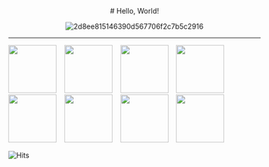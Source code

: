 <div align=center>
  # Hello, World!
  
  ![2d8ee815146390d567706f2c7b5c2916](https://user-images.githubusercontent.com/28856527/88185819-5b18a780-cc6f-11ea-9e78-a4a9af278960.gif)
</div>

---
<img src="https://user-images.githubusercontent.com/28856527/88187293-4ccb8b00-cc71-11ea-865e-d37dde1aa335.png" width=96> &nbsp;&nbsp; <img src="https://user-images.githubusercontent.com/28856527/88187263-476e4080-cc71-11ea-8662-e3b99dec4ca3.png" width=96> &nbsp;&nbsp; <img src="https://user-images.githubusercontent.com/28856527/88187288-4c32f480-cc71-11ea-8124-83d0ba7e74c8.png" width=96> &nbsp;&nbsp; <img src="https://user-images.githubusercontent.com/28856527/88187252-43dab980-cc71-11ea-825f-a8215c840012.png" width=96> &nbsp;&nbsp; <img src="https://user-images.githubusercontent.com/28856527/88187261-46d5aa00-cc71-11ea-96f2-f8c241366b18.png" width=96> &nbsp;&nbsp; <img src="https://user-images.githubusercontent.com/28856527/88187259-463d1380-cc71-11ea-8acb-3bdf2ad2db01.png" width=96> &nbsp;&nbsp; <img src="https://user-images.githubusercontent.com/28856527/88187282-4a693100-cc71-11ea-8f7d-c458fcbf98b3.png" width=96> &nbsp;&nbsp; <img src="https://user-images.githubusercontent.com/28856527/88187276-49380400-cc71-11ea-8c77-d60304978bba.png" width=96>

![Hits](https://hits.seeyoufarm.com/api/count/incr/badge.svg?url=https%3A%2F%2Fgithub.com%2Fcr3ux53c)
